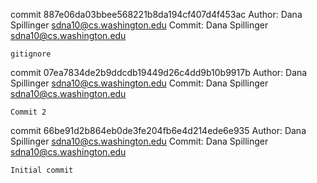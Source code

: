 commit 887e06da03bbee568221b8da194cf407d4f453ac
Author: Dana Spillinger <sdna10@cs.washington.edu>
Commit: Dana Spillinger <sdna10@cs.washington.edu>

    gitignore

commit 07ea7834de2b9ddcdb19449d26c4dd9b10b9917b
Author: Dana Spillinger <sdna10@cs.washington.edu>
Commit: Dana Spillinger <sdna10@cs.washington.edu>

    Commit 2

commit 66be91d2b864eb0de3fe204fb6e4d214ede6e935
Author: Dana Spillinger <sdna10@cs.washington.edu>
Commit: Dana Spillinger <sdna10@cs.washington.edu>

    Initial commit
